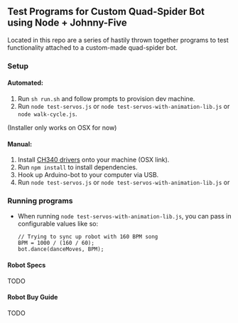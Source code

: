 ## Test Programs for Custom Quad-Spider Bot using Node + Johnny-Five
Located in this repo are a series of hastily thrown together programs to test functionality attached to a custom-made quad-spider bot.


### Setup
#### Automated:

1. Run `sh run.sh` and follow prompts to provision dev machine.
1. Run `node test-servos.js` or `node test-servos-with-animation-lib.js` or `node walk-cycle.js`.

(Installer only works on OSX for now)

#### Manual:

1. Install [CH340 drivers](http://blog.sengotta.net/signed-mac-os-driver-for-winchiphead-ch340-serial-bridge/) onto your machine (OSX link).
1. Run `npm install` to install dependencies.
1. Hook up Arduino-bot to your computer via USB.
1. Run `node test-servos.js` or `node test-servos-with-animation-lib.js` or

### Running programs
- When running `node test-servos-with-animation-lib.js`, you can pass in configurable values like so:

  ```
  // Trying to sync up robot with 160 BPM song
  BPM = 1000 / (160 / 60);
  bot.dance(danceMoves, BPM);
  ```

#### Robot Specs
TODO

#### Robot Buy Guide
TODO
